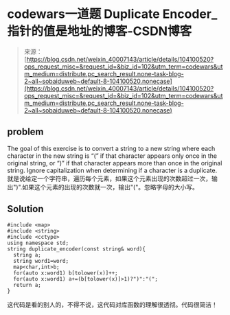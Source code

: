 <!--yml
category: codewars
date: 2022-08-13 11:48:46
-->

# codewars一道题 Duplicate Encoder_指针的值是地址的博客-CSDN博客

> 来源：[https://blog.csdn.net/weixin_40007143/article/details/104100520?ops_request_misc=&request_id=&biz_id=102&utm_term=codewars&utm_medium=distribute.pc_search_result.none-task-blog-2~all~sobaiduweb~default-8-104100520.nonecase](https://blog.csdn.net/weixin_40007143/article/details/104100520?ops_request_misc=&request_id=&biz_id=102&utm_term=codewars&utm_medium=distribute.pc_search_result.none-task-blog-2~all~sobaiduweb~default-8-104100520.nonecase)

## problem

The goal of this exercise is to convert a string to a new string where each character in the new string is “(” if that character appears only once in the original string, or “)” if that character appears more than once in the original string. Ignore capitalization when determining if a character is a duplicate.
就是说给定一个字符串，遍历每个元素，如果这个元素出现的次数超过一次，输出")".如果这个元素的出现的次数就一次，输出"("。忽略字母的大小写。

## Solution

```
#include <map>
#include <string>
#include <cctype>
using namespace std;
string duplicate_encoder(const string& word){
  string a;
  string word1=word;
  map<char,int>b;
  for(auto x:word1) b[tolower(x)]++;    
  for(auto x:word1) a+=(b[tolower(x)]>1)?")":"(";
  return a;
} 
```

这代码是看的别人的，不得不说，这代码对库函数的理解很透彻。代码很简洁！